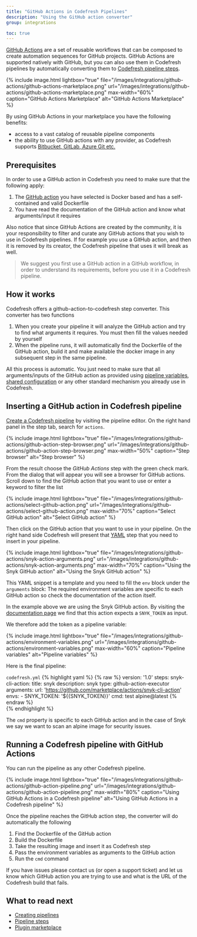 ```yaml
---
title: "GitHub Actions in Codefresh Pipelines"
description: "Using the GitHub action converter"
group: integrations

toc: true
---
```


[GitHub Actions](https://github.com/features/actions) are a set of reusable workflows that can be composed to create automation sequences for GitHub projects. GitHub Actions are supported natively with GitHub, but you can also use them in Codefresh pipelines by automatically converting them to [Codefresh pipeline steps]({{site.baseurl}}/docs/codefresh-yaml/steps/).


{% include image.html 
lightbox="true" 
file="/images/integrations/github-actions/github-actions-marketplace.png" 
url="/images/integrations/github-actions/github-actions-marketplace.png"
max-width="60%"
caption="GitHub Actions Marketplace"
alt="GitHub Actions Marketplace"
%}

By using GitHub Actions in your marketplace you have the following benefits:

 * access to a vast catalog of reusable pipeline components
 * the ability to use GitHub actions with any provider, as Codefresh supports [Bitbucket, GitLab, Azure Git etc.]({{site.baseurl}}/docs/integrations/git-providers/)


## Prerequisites

In order to use a GitHub action in Codefresh you need to make sure that the following apply:

1. The [GitHub action](https://github.com/marketplace?type=actions) you have selected is Docker based and has a self-contained and valid Dockerfile
1. You have read the documentation of the GitHub action and know what arguments/input it requires


Also notice that since GitHub Actions are created by the community, it is your responsibility to filter and curate any GitHub actions that you wish to use in Codefresh pipelines. If for example you use a GitHub action, and then it is removed by its creator, the Codefresh pipeline that uses it will break as well.

> We suggest you first use a GitHub action in a GitHub workflow, in order to understand its requirements, before you use it in a Codefresh pipeline.

## How it works

Codefresh offers a github-action-to-codefresh step converter. This converter has two functions

1. When you create your pipeline it will analyze the GitHub action and try to find what arguments it requires. You must then fill the values needed by yourself
1. When the pipeline runs, it will automatically find the Dockerfile of the GitHub action, build it and make available the docker image in any subsequent step in the same pipeline.

All this process is automatic. You just need to make sure that all arguments/inputs of the GitHub action as provided using [pipeline variables]({{site.baseurl}}/docs/configure-ci-cd-pipeline/pipelines/#creating-new-pipelines), [shared configuration]({{site.baseurl}}/docs/configure-ci-cd-pipeline/shared-configuration/) or any other standard mechanism you already use in Codefresh.

## Inserting a GitHub action in Codefresh pipeline

[Create a Codefresh pipeline]({{site.baseurl}}/docs/configure-ci-cd-pipeline/pipelines/#creating-new-pipelines) by visiting the pipeline editor. On the right hand panel in the step tab, search for `actions`.

{% include image.html 
lightbox="true" 
file="/images/integrations/github-actions/github-action-step-browser.png" 
url="/images/integrations/github-actions/github-action-step-browser.png"
max-width="50%"
caption="Step browser"
alt="Step browser"
%}

From the result choose the *GitHub Actions* step with the green check mark. From the dialog that will appear you will see a browser for GitHub actions. Scroll down to find the GitHub action that you want to use or enter a keyword to filter the list

{% include image.html 
lightbox="true" 
file="/images/integrations/github-actions/select-github-action.png" 
url="/images/integrations/github-actions/select-github-action.png"
max-width="70%"
caption="Select GitHub action"
alt="Select GitHub action"
%}

Then click on the GitHub action that you want to use in your pipeline. On the right hand side Codefresh will present that [YAML]({{site.baseurl}}/docs/codefresh-yaml/what-is-the-codefresh-yaml/)  step that you need to insert in your pipeline. 

{% include image.html 
lightbox="true" 
file="/images/integrations/github-actions/snyk-action-arguments.png" 
url="/images/integrations/github-actions/snyk-action-arguments.png"
max-width="70%"
caption="Using the Snyk GitHub action"
alt="Using the Snyk GitHub action"
%}

This YAML snippet is a template and you need to fill the `env` block under the `arguments` block:
The required environment variables are specific to each GitHub action so check the documentation of the action itself.


In the example above we are using the Snyk GitHub action. By visiting the [documentation page](https://github.com/marketplace/actions/snyk-cli-action) we find that this action expects a `SNYK_TOKEN` as input.

We therefore add the token as a pipeline variable:

{% include image.html 
lightbox="true" 
file="/images/integrations/github-actions/environment-variables.png" 
url="/images/integrations/github-actions/environment-variables.png"
max-width="60%"
caption="Pipeline variables"
alt="Pipeline variables"
%}

Here is the final pipeline:

`codefresh.yml`
{% highlight yaml %}
{% raw %}
version: '1.0'
steps:
  snyk-cli-action:
    title: snyk
    description: snyk
    type: github-action-executor
    arguments:
      url: 'https://github.com/marketplace/actions/snyk-cli-action'
      envs: 
        - SNYK_TOKEN: '${{SNYK_TOKEN}}'
      cmd: test alpine@latest
{% endraw %}            
{% endhighlight %}

The `cmd` property is specific to each GitHub action and in the case of Snyk we say we want to scan an alpine image for security issues.



## Running a Codefresh pipeline with GitHub Actions


You can run the pipeline as any other Codefresh pipeline.

{% include image.html 
lightbox="true" 
file="/images/integrations/github-actions/github-action-pipeline.png" 
url="/images/integrations/github-actions/github-action-pipeline.png"
max-width="80%"
caption="Using GitHub Actions in a Codefresh pipeline"
alt="Using GitHub Actions in a Codefresh pipeline"
%}


Once the pipeline reaches the GitHub action step, the converter will do automatically the following

1. Find the Dockerfile of the GitHub action
1. Build the Dockerfile
1. Take the resulting image and insert it as Codefresh step
1. Pass the environment variables as arguments to the GitHub action
1. Run the `cmd` command

If you have issues please contact us (or open a support ticket) and let us know which GitHub action you are trying to use and what is the URL of the Codefresh build that fails.


## What to read next

- [Creating pipelines]({{site.baseurl}}/docs/configure-ci-cd-pipeline/pipelines/) 
- [Pipeline steps]({{site.baseurl}}/docs/codefresh-yaml/steps/) 
- [Plugin marketplace](https://codefresh.io/steps/) 




